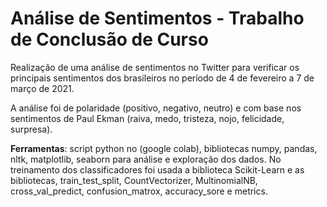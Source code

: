 # Análise de Sentimentos - Trabalho de Conclusão de Curso

Realização de uma análise de sentimentos no Twitter para verificar os principais sentimentos dos brasileiros no período de 4 de fevereiro a 7 de março de 2021. 

A análise foi de polaridade (positivo, negativo, neutro) e com base nos sentimentos de Paul Ekman (raiva, medo, tristeza, nojo, felicidade, surpresa). 

**Ferramentas**: script python no (google colab), bibliotecas numpy, pandas, nltk, matplotlib, seaborn para análise e exploração dos dados. No treinamento dos classificadores foi usada a biblioteca Scikit-Learn e as bibliotecas, train_test_split, CountVectorizer, MultinomialNB, cross_val_predict, confusion_matrox, accuracy_sore e metrics.
